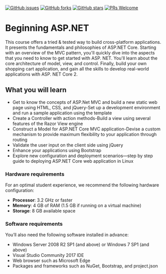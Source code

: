 [![GitHub issues](https://img.shields.io/github/issues/TrainingByPackt/Beginning-ASP_DOT_NET.svg)](https://github.com/TrainingByPackt/Beginning-ASP_DOT_NET/issues)
[![GitHub forks](https://img.shields.io/github/forks/TrainingByPackt/Beginning-ASP_DOT_NET.svg)](https://github.com/TrainingByPackt/Beginning-ASP_DOT_NET/network)
[![GitHub stars](https://img.shields.io/github/stars/TrainingByPackt/Beginning-ASP_DOT_NET.svg)](https://github.com/TrainingByPackt/Beginning-ASP_DOT_NET/stargazers)
[![PRs Welcome](https://img.shields.io/badge/PRs-welcome-brightgreen.svg?style=flat-square)](https://github.com/TrainingByPackt/Beginning-ASP_DOT_NET/pulls)



# Beginning ASP.NET
This course offers a tried & tested way to build cross-platform applications. It presents the fundamentals and philosophies of ASP.NET Core. Starting with an overview of the MVC pattern, you'll quickly dive into the aspects that you need to know to get started with ASP. NET. You'll learn about the core architecture of model, view, and control. Finally, build your own shopping cart application, and gain all the skills to develop real-world applications with ASP. NET Core 2.


## What you will learn
* Get to know the concepts of ASP.Net MVC and build a new static web page using HTML, CSS, and jQuery-Set up a development environment and run a sample application using the template
* Create a Controller with action methods-Build a view using several features of the Razor View engine
* Construct a Model for ASP.NET Core MVC application-Devise a custom mechanism to provide maximum flexibility to your application through routing
* Validate the user input on the client side using jQuery
* Enhance your applications using Bootstrap
* Explore new configuration and deployment scenarios—step by step guide to deploying ASP.NET Core web application in Linux


### Hardware requirements
For an optimal student experience, we recommend the following hardware configuration:
* **Processor**: 3.2 GHz or faster
* **Memory**: 4 GB of RAM (1.5 GB if running on a virtual machine)
* **Storage**: 8 GB available space

### Software requirements
You’ll also need the following software installed in advance:
* Windows Server 2008 R2 SP1 (and above) or Windows 7 SP1 (and above)
* Visual Studio Community 2017 IDE
* Web browser such as Microsoft Edge
* Packages and frameworks such as NuGet, Bootstrap, and project.json



